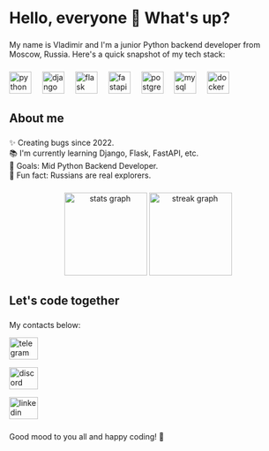 <h1 align="left">Hello, everyone 👋 What's up?</h1>

###

<p align="left">My name is Vladimir and I'm a junior Python backend developer from Moscow, Russia. Here's a quick snapshot of my tech stack:</p>

###

<div align="left">
  <img src="https://cdn.jsdelivr.net/gh/devicons/devicon/icons/python/python-original.svg" height="40" alt="python logo" />
  <img width="12" />
  <img src="https://cdn.jsdelivr.net/gh/devicons/devicon/icons/django/django-plain.svg" height="40" alt="django logo" />
  <img width="12" />
  <img src="https://cdn.jsdelivr.net/gh/devicons/devicon/icons/flask/flask-original.svg" height="40" alt="flask logo" />
  <img width="12" />
  <img src="https://cdn.jsdelivr.net/gh/devicons/devicon/icons/fastapi/fastapi-original.svg" height="40" alt="fastapi logo" />
  <img width="12" />
  <img src="https://cdn.jsdelivr.net/gh/devicons/devicon/icons/postgresql/postgresql-original.svg" height="40" alt="postgresql logo" />
  <img width="12" />
  <img src="https://cdn.jsdelivr.net/gh/devicons/devicon/icons/mysql/mysql-original.svg" height="40" alt="mysql logo" />
  <img width="12" />
  <img src="https://cdn.jsdelivr.net/gh/devicons/devicon/icons/docker/docker-original.svg" height="40" alt="docker logo" />
</div>

###

<h2 align="left">About me</h2>

###

<p align="left">✨ Creating bugs since 2022.<br>📚 I'm currently learning Django, Flask, FastAPI, etc.<br>🎯 Goals: Mid Python Backend Developer.<br>🎲 Fun fact: Russians are real explorers.</p>

###

<div align="center">
  <img src="https://github-readme-stats.vercel.app/api?username=chem1sto&hide_title=false&hide_rank=false&show_icons=true&include_all_commits=true&count_private=true&disable_animations=false&theme=dracula&locale=en&hide_border=false&order=1" height="150" alt="stats graph" />
  <img src="https://streak-stats.demolab.com?user=chem1sto&locale=en&mode=daily&theme=dracula&hide_border=false&border_radius=5&order=3" height="150" alt="streak graph" />
</div>

###

<h2 align="left">Let's code together</h2>

###

<p align="left">My contacts below:</p>
<div align="left">
  <p></p><a href="https://t.me/chemisto" target="_blank">
    <img src="https://raw.githubusercontent.com/maurodesouza/profile-readme-generator/master/src/assets/icons/social/telegram/default.svg" height="40" width="52" alt="telegram logo" />
  </a></p>
  <p><a href="https://discord.com/users/255793334856056833" target="_blank">
    <img src="https://raw.githubusercontent.com/maurodesouza/profile-readme-generator/master/src/assets/icons/social/discord/default.svg" height="40" width="52" alt="discord logo" />
  </a></p>
  <p><a href="https://www.linkedin.com/feed/" target="_blank">
    <img src="https://raw.githubusercontent.com/maurodesouza/profile-readme-generator/master/src/assets/icons/social/linkedin/default.svg" height="40" width="52" alt="linkedin logo" />
  </a></p>
</div>

###

<p align="left">Good mood to you all and happy coding! 🚀</p>
